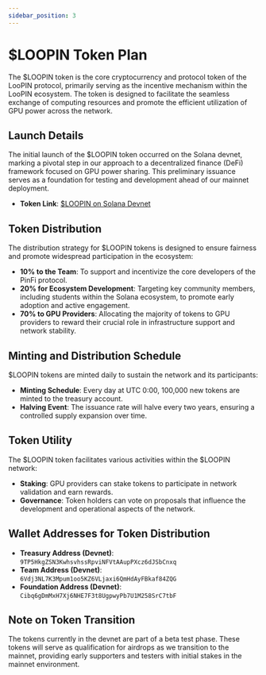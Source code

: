 ```yaml
---
sidebar_position: 3
---
```


# $LOOPIN Token Plan

The $LOOPIN token is the core cryptocurrency and protocol token of the LooPIN protocol, primarily serving as the incentive mechanism within the LooPIN ecosystem. The token is designed to facilitate the seamless exchange of computing resources and promote the efficient utilization of GPU power across the network.

## Launch Details

The initial launch of the $LOOPIN token occurred on the Solana devnet, marking a pivotal step in our approach to a decentralized finance (DeFi) framework focused on GPU power sharing. This preliminary issuance serves as a foundation for testing and development ahead of our mainnet deployment.

- **Token Link**: [$LOOPIN on Solana Devnet](https://solscan.io/token/5NKinmhNiUyQbxXXBKJz6t3w4Emg2D43e4PWoajMNEv7?cluster=devnet)

## Token Distribution

The distribution strategy for $LOOPIN tokens is designed to ensure fairness and promote widespread participation in the ecosystem:

- **10% to the Team**: To support and incentivize the core developers of the PinFi protocol.
- **20% for Ecosystem Development**: Targeting key community members, including students within the Solana ecosystem, to promote early adoption and active engagement.
- **70% to GPU Providers**: Allocating the majority of tokens to GPU providers to reward their crucial role in infrastructure support and network stability.

## Minting and Distribution Schedule

$LOOPIN tokens are minted daily to sustain the network and its participants:

- **Minting Schedule**: Every day at UTC 0:00, 100,000 new tokens are minted to the treasury account.
- **Halving Event**: The issuance rate will halve every two years, ensuring a controlled supply expansion over time.

## Token Utility

The $LOOPIN token facilitates various activities within the $LOOPIN network:

- **Staking**: GPU providers can stake tokens to participate in network validation and earn rewards.
- **Governance**: Token holders can vote on proposals that influence the development and operational aspects of the network.

## Wallet Addresses for Token Distribution

- **Treasury Address (Devnet)**: `9TP5HkgZSN3KwhsvhssRpviNFVtAAupPXcz6dJSbCnxq`
- **Team Address (Devnet)**: `6Vdj3NL7K3Mpum1oo5KZ6VLjaxi6QmHdAyFBkaf84ZQG`
- **Foundation Address (Devnet)**: `Cibq6gDmMxH7Xj6NHE7F3t8UgpwyPb7U1M258SrC7tbF`

## Note on Token Transition

The tokens currently in the devnet are part of a beta test phase. These tokens will serve as qualification for airdrops as we transition to the mainnet, providing early supporters and testers with initial stakes in the mainnet environment.